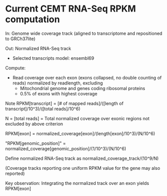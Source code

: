 # Current CEMT RNA-Seq RPKM computation

In: Genome wide coverage track (aligned to transcriptome and repositioned to GRCh37lite)

Out: Normalized RNA-Seq track

* Selected transcripts model: ensembl69

Compute:

- Read coverage over each exon (exons collapsed, no double counting of reads) normalized by readlength, excluding
  * Mitochondrial genome and genes coding ribosomal proteins
  * 0.5% of exons with highest coverage

Note RPKM[transcript] = [# of mapped reads]/([length of transcript]/10^3)/([total reads]/10^6)

N = [total reads] = Total normalized coverage over exonic regions not excluded by above criterion

RPKM[exon] = normalized_coverage[exon]/(length[exon]/10^3)/(N/10^6)

"RPKM[genomic_position]" = normalized_coverage[genomic_position]/(1/10^3)/(N/10^6)

Define normalized RNA-Seq track as normalized_coverage_track/(10^9/N)

(Coverage tracks reporting one uniform RPKM value for the gene may also reported)



 

Key observation: Integrating the normalized track over an exon yields RPKM[exon]
